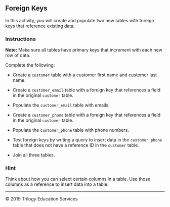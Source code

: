 ## Foreign Keys 

In this activity, you will create and populate two new tables with foreign keys that reference existing data.

### Instructions

**Note:** Make sure all tables have primary keys that increment with each new row of data.

Complete the following:

* Create a `customer` table with a customer first name and customer last name.

* Create a `customer_email` table with a foreign key that references a field in the original `customer` table.

* Populate the `customer_email` table with emails.

* Create a `customer_phone` table with a foreign key that references a field in the original `customer` table.

* Populate the `customer_phone` table with phone numbers.

* Test foreign keys by writing a query to insert data in the `customer_phone` table that does not have a reference ID in the `customer` table.

* Join all three tables.

### Hint

Think about how you can select certain columns in a table. Use those columns as a reference to insert data into a table.

---

© 2019 Trilogy Education Services
